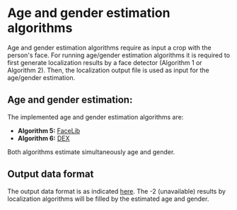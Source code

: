 # Age and gender estimation algorithms

Age and gender estimation algorithms require as input a crop with the person's face. For running age/gender estimation algorithms it is required to first generate localization results by a face detector (Algorithm 1 or Algorithm 2). Then, the localization output file is used as input for the age/gender estimation.

## Age and gender estimation:
The implemented age and gender estimation algorithms are:
- **Algorithm 5:** [FaceLib](https://github.com/QMUL/AVA/tree/master/Analytics/age_gender/facelib)
- **Algorithm 6:** [DEX](https://github.com/QMUL/AVA/tree/master/Analytics/age_gender/dex)

Both algorithms estimate simultaneously age and gender.

## Output data format
The output data format is as indicated [here](https://github.com/QMUL/AVA/tree/master/Analytics#output-ava-data-format). The -2 (unavailable) results by localization algorithms will be filled by the estimated age and gender.
